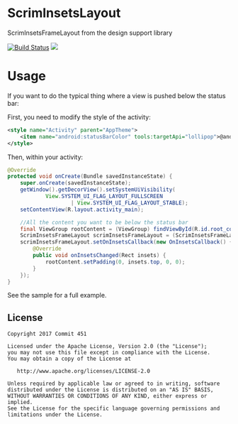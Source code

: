 # ScrimInsetsLayout
ScrimInsetsFrameLayout from the design support library

[![Build Status](https://travis-ci.org/Commit451/ScrimInsetsLayout.svg?branch=master)](https://travis-ci.org/Commit451/ScrimInsetsLayout) [![](https://jitpack.io/v/Commit451/ScrimInsetsLayout.svg)](https://jitpack.io/#Commit451/ScrimInsetsLayout)

# Usage
If you want to do the typical thing where a view is pushed below the status bar:

First, you need to modify the style of the activity:
```xml
<style name="Activity" parent="AppTheme">
    <item name="android:statusBarColor" tools:targetApi="lollipop">@android:color/transparent</item>
</style>
```
Then, within your activity:
```java
@Override
protected void onCreate(Bundle savedInstanceState) {
    super.onCreate(savedInstanceState);
    getWindow().getDecorView().setSystemUiVisibility(
            View.SYSTEM_UI_FLAG_LAYOUT_FULLSCREEN
                    | View.SYSTEM_UI_FLAG_LAYOUT_STABLE);
    setContentView(R.layout.activity_main);

    //All the content you want to be below the status bar
    final ViewGroup rootContent = (ViewGroup) findViewById(R.id.root_content);
    ScrimInsetsFrameLayout scrimInsetsFrameLayout = (ScrimInsetsFrameLayout) findViewById(R.id.root_insets);
    scrimInsetsFrameLayout.setOnInsetsCallback(new OnInsetsCallback() {
        @Override
        public void onInsetsChanged(Rect insets) {
            rootContent.setPadding(0, insets.top, 0, 0);
        }
    });
}
```
See the sample for a full example.

License
--------

    Copyright 2017 Commit 451

    Licensed under the Apache License, Version 2.0 (the "License");
    you may not use this file except in compliance with the License.
    You may obtain a copy of the License at

       http://www.apache.org/licenses/LICENSE-2.0

    Unless required by applicable law or agreed to in writing, software
    distributed under the License is distributed on an "AS IS" BASIS,
    WITHOUT WARRANTIES OR CONDITIONS OF ANY KIND, either express or implied.
    See the License for the specific language governing permissions and
    limitations under the License.
